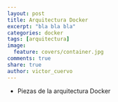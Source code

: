 ```yaml
---
layout: post
title: Arquitectura Docker
excerpt: "bla bla bla"
categories: docker
tags: [arquitectura]
image:
  feature: covers/container.jpg
comments: true
share: true
author: victor_cuervo
---
```



* Piezas de la arquitectura Docker
